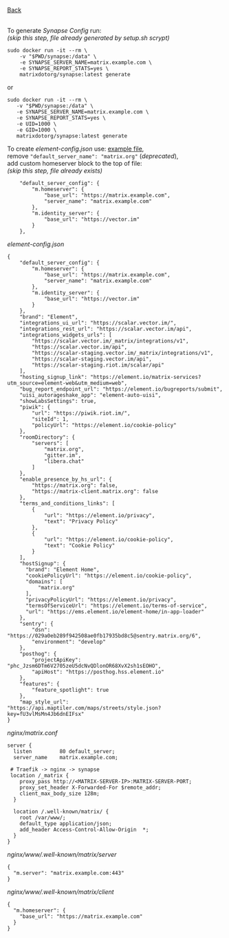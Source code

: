 <p align="left">
  <a href="https://github.com/vdarkobar/Matrix/blob/main/README.md">Back</a>
  <br><br>
</p> 
  
To generate *Synapse Config* run:  
*(skip this step, file already generated by setup.sh scrypt)*
```
sudo docker run -it --rm \
    -v "$PWD/synapse:/data" \
    -e SYNAPSE_SERVER_NAME=matrix.example.com \
    -e SYNAPSE_REPORT_STATS=yes \
    matrixdotorg/synapse:latest generate
 ```
  or
 ```
sudo docker run -it --rm \
    -v "$PWD/synapse:/data" \
    -e SYNAPSE_SERVER_NAME=matrix.example.com \
    -e SYNAPSE_REPORT_STATS=yes \
    -e UID=1000 \
    -e GID=1000 \
    matrixdotorg/synapse:latest generate
```
  
To create *element-config.json* use: <a href="https://develop.element.io/config.json">example file</a>,  
remove `"default_server_name": "matrix.org"` (*deprecated*),  
add custom homeserver block to the top of file:  
*(skip this step, file already exists)*
```
    "default_server_config": {
        "m.homeserver": {
            "base_url": "https://matrix.example.com",
            "server_name": "matrix.example.com"
        },
        "m.identity_server": {
            "base_url": "https://vector.im"
        }
    },
```
  
*element-config.json*  
```
{
    "default_server_config": {
        "m.homeserver": {
            "base_url": "https://matrix.example.com",
            "server_name": "matrix.example.com"
        },
        "m.identity_server": {
            "base_url": "https://vector.im"
        }
    },
    "brand": "Element",
    "integrations_ui_url": "https://scalar.vector.im/",
    "integrations_rest_url": "https://scalar.vector.im/api",
    "integrations_widgets_urls": [
        "https://scalar.vector.im/_matrix/integrations/v1",
        "https://scalar.vector.im/api",
        "https://scalar-staging.vector.im/_matrix/integrations/v1",
        "https://scalar-staging.vector.im/api",
        "https://scalar-staging.riot.im/scalar/api"
    ],
    "hosting_signup_link": "https://element.io/matrix-services?utm_source=element-web&utm_medium=web",
    "bug_report_endpoint_url": "https://element.io/bugreports/submit",
    "uisi_autorageshake_app": "element-auto-uisi",
    "showLabsSettings": true,
    "piwik": {
        "url": "https://piwik.riot.im/",
        "siteId": 1,
        "policyUrl": "https://element.io/cookie-policy"
    },
    "roomDirectory": {
        "servers": [
            "matrix.org",
            "gitter.im",
            "libera.chat"
        ]
    },
    "enable_presence_by_hs_url": {
        "https://matrix.org": false,
        "https://matrix-client.matrix.org": false
    },
    "terms_and_conditions_links": [
        {
            "url": "https://element.io/privacy",
            "text": "Privacy Policy"
        },
        {
            "url": "https://element.io/cookie-policy",
            "text": "Cookie Policy"
        }
    ],
    "hostSignup": {
      "brand": "Element Home",
      "cookiePolicyUrl": "https://element.io/cookie-policy",
      "domains": [
          "matrix.org"
      ],
      "privacyPolicyUrl": "https://element.io/privacy",
      "termsOfServiceUrl": "https://element.io/terms-of-service",
      "url": "https://ems.element.io/element-home/in-app-loader"
    },
    "sentry": {
        "dsn": "https://029a0eb289f942508ae0fb17935bd8c5@sentry.matrix.org/6",
        "environment": "develop"
    },
    "posthog": {
        "projectApiKey": "phc_Jzsm6DTm6V2705zeU5dcNvQDlonOR68XvX2sh1sEOHO",
        "apiHost": "https://posthog.hss.element.io"
    },
    "features": {
        "feature_spotlight": true
    },
    "map_style_url": "https://api.maptiler.com/maps/streets/style.json?key=fU3vlMsMn4Jb6dnEIFsx"
}
```

*nginx/matrix.conf*
```
server {
  listen         80 default_server;
  server_name    matrix.example.com;

 # Traefik -> nginx -> synapse
 location /_matrix {
    proxy_pass http://<MATRIX-SERVER-IP>:MATRIX-SERVER-PORT;
    proxy_set_header X-Forwarded-For $remote_addr;
    client_max_body_size 128m;
  }

  location /.well-known/matrix/ {
    root /var/www/;
    default_type application/json;
    add_header Access-Control-Allow-Origin  *;
  }
}
```

*nginx/www/.well-known/matrix/server*
```
{
  "m.server": "matrix.example.com:443"
}
```

*nginx/www/.well-known/matrix/client*
```
{
  "m.homeserver": {
    "base_url": "https://matrix.example.com"
  }
}
```

